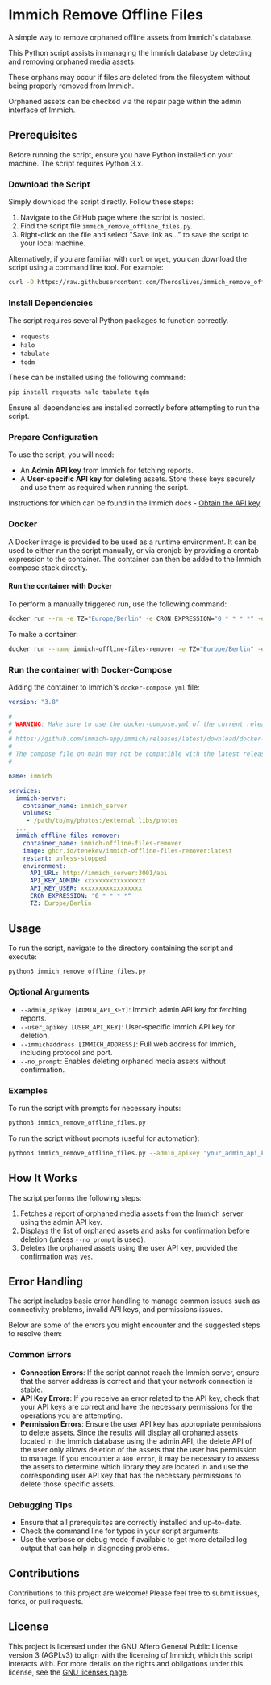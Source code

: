 # Immich Remove Offline Files
A simple way to remove orphaned offline assets from Immich's database.

This Python script assists in managing the Immich database by detecting and removing orphaned media assets. 

These orphans may occur if files are deleted from the filesystem without being properly removed from Immich. 

Orphaned assets can be checked via the repair page within the admin interface of Immich.

## Prerequisites

Before running the script, ensure you have Python installed on your machine. The script requires Python 3.x.

### Download the Script

Simply download the script directly. Follow these steps:

1. Navigate to the GitHub page where the script is hosted.
2. Find the script file `immich_remove_offline_files.py`.
3. Right-click on the file and select "Save link as..." to save the script to your local machine.

Alternatively, if you are familiar with `curl` or `wget`, you can download the script using a command line tool. For example:

```bash
curl -O https://raw.githubusercontent.com/Thoroslives/immich_remove_offline_files/main/immich_remove_offline_files.py
```
### Install Dependencies

The script requires several Python packages to function correctly.
- `requests`
- `halo`
- `tabulate`
- `tqdm`

These can be installed using the following command:
```bash
pip install requests halo tabulate tqdm
```
Ensure all dependencies are installed correctly before attempting to run the script.

### Prepare Configuration
To use the script, you will need:
- An **Admin API key** from Immich for fetching reports.
- A **User-specific API key** for deleting assets.
Store these keys securely and use them as required when running the script.

Instructions for which can be found in the Immich docs - [Obtain the API key](https://immich.app/docs/features/command-line-interface#obtain-the-api-key)






### Docker

A Docker image is provided to be used as a runtime environment. It can be used to either run the script manually, or via cronjob by providing a crontab expression to the container. The container can then be added to the Immich compose stack directly.

#### Run the container with Docker

To perform a manually triggered run, use the following command:

```bash
docker run --rm -e TZ="Europe/Berlin" -e CRON_EXPRESSION="0 * * * *" -e API_URL="https://immich.mydomain.com/api/" -e API_KEY_ADMIN="xxxxxxxxxxxxxxxxxxxxxxxxxxxxxxx" -e API_KEY_USER="xxxxxxxxxxxxxxxxxxxxxxxxxxxxx" ghcr.io/tenekev/immich-offline-files-remover:latest /script/immich-offline-files-remover.sh
```
To make a container: 

```bash
docker run --name immich-offline-files-remover -e TZ="Europe/Berlin" -e CRON_EXPRESSION="0 * * * *" -e API_URL="https://immich.mydomain.com/api/" -e API_KEY_ADMIN="xxxxxxxxxxxxxxxxxxxxxxxxxxxxxxx" -e API_KEY_USER="xxxxxxxxxxxxxxxxxxxxxxxxxxxxx" ghcr.io/tenekev/immich-offline-files-remover:latest
```

### Run the container with Docker-Compose

Adding the container to Immich's `docker-compose.yml` file:
```yml
version: "3.8"

#
# WARNING: Make sure to use the docker-compose.yml of the current release:
#
# https://github.com/immich-app/immich/releases/latest/download/docker-compose.yml
#
# The compose file on main may not be compatible with the latest release.
#

name: immich

services:
  immich-server:
    container_name: immich_server
    volumes:
     - /path/to/my/photos:/external_libs/photos
  ...
  immich-offline-files-remover:
    container_name: immich-offline-files-remover
    image: ghcr.io/tenekev/immich-offline-files-remover:latest
    restart: unless-stopped
    environment:
      API_URL: http://immich_server:3001/api
      API_KEY_ADMIN: xxxxxxxxxxxxxxxxx
      API_KEY_USER: xxxxxxxxxxxxxxxxx
      CRON_EXPRESSION: "0 * * * *"
      TZ: Europe/Berlin

```










## Usage

To run the script, navigate to the directory containing the script and execute:
```bash
python3 immich_remove_offline_files.py
```
### Optional Arguments

- `--admin_apikey [ADMIN_API_KEY]`: Immich admin API key for fetching reports.
- `--user_apikey [USER_API_KEY]`: User-specific Immich API key for deletion.
- `--immichaddress [IMMICH_ADDRESS]`: Full web address for Immich, including protocol and port.
- `--no_prompt`: Enables deleting orphaned media assets without confirmation.

### Examples

To run the script with prompts for necessary inputs:
```bash
python3 immich_remove_offline_files.py
```
To run the script without prompts (useful for automation):
```bash
python3 immich_remove_offline_files.py --admin_apikey "your_admin_api_key" --user_apikey "your_user_api_key" --immichaddress "http://IPADDRESS:port"
```
## How It Works

The script performs the following steps:
1. Fetches a report of orphaned media assets from the Immich server using the admin API key.
2. Displays the list of orphaned assets and asks for confirmation before deletion (unless `--no_prompt` is used).
3. Deletes the orphaned assets using the user API key, provided the confirmation was `yes`.

## Error Handling

The script includes basic error handling to manage common issues such as connectivity problems, invalid API keys, and permissions issues. 

Below are some of the errors you might encounter and the suggested steps to resolve them:

### Common Errors

- **Connection Errors**: If the script cannot reach the Immich server, ensure that the server address is correct and that your network connection is stable.
- **API Key Errors**: If you receive an error related to the API key, check that your API keys are correct and have the necessary permissions for the operations you are attempting.
- **Permission Errors**: Ensure the user API key has appropriate permissions to delete assets. Since the results will display all orphaned assets located in the Immich database using the admin API, the delete API of the user only allows deletion of the assets that the user has permission to manage. If you encounter a `400 error`, it may be necessary to assess the assets to determine which library they are located in and use the corresponding user API key that has the necessary permissions to delete those specific assets.

### Debugging Tips

- Ensure that all prerequisites are correctly installed and up-to-date.
- Check the command line for typos in your script arguments.
- Use the verbose or debug mode if available to get more detailed log output that can help in diagnosing problems.

## Contributions

Contributions to this project are welcome! Please feel free to submit issues, forks, or pull requests.

## License

This project is licensed under the GNU Affero General Public License version 3 (AGPLv3) to align with the licensing of Immich, which this script interacts with. For more details on the rights and obligations under this license, see the [GNU licenses page](https://opensource.org/license/agpl-v3).

